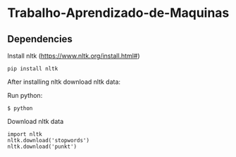 # Trabalho-Aprendizado-de-Maquinas

## Dependencies

Install nltk (https://www.nltk.org/install.html#)

```pip install nltk ```

After installing nltk download nltk data:

Run python:

```$ python```

Download nltk data

``` 
import nltk
nltk.download('stopwords')
nltk.download('punkt')
```



